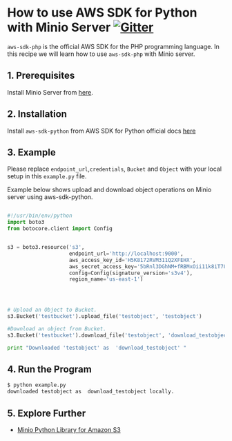 # How to use AWS SDK for Python with Minio Server [![Gitter](https://badges.gitter.im/Join%20Chat.svg)](https://gitter.im/minio/minio?utm_source=badge&utm_medium=badge&utm_campaign=pr-badge&utm_content=badge)

`aws-sdk-php` is the official AWS SDK for the PHP programming language. In this recipe we will learn how to use `aws-sdk-php` with Minio server.


## 1. Prerequisites

Install Minio Server from [here](http://docs.minio.io/docs/minio).
 
## 2. Installation

Install `aws-sdk-python` from AWS SDK for Python official docs [here](https://aws.amazon.com/sdk-for-python/) 


## 3. Example

Please replace ``endpoint_url``,``credentials``, ``Bucket`` and ``Object`` with your local setup in this ``example.py`` file.

Example below shows upload and download object operations on Minio server using aws-sdk-python.


```python

#!/usr/bin/env/python
import boto3
from botocore.client import Config


s3 = boto3.resource('s3',
                    endpoint_url='http://localhost:9000',
                    aws_access_key_id='H5K8172RVM311Q2XFEHX',
                    aws_secret_access_key='5bRnl3DGhNM+fRBMxOii11k8iT78cNSIfoqnJfwC',
                    config=Config(signature_version='s3v4'),
                    region_name='us-east-1')




# Upload an Object to Bucket.
s3.Bucket('testbucket').upload_file('testobject', 'testobject')

#Download an object from Bucket.
s3.Bucket('testbucket').download_file('testobject', 'download_testobject')

print "Downloaded 'testobject' as  'download_testobject' "

```


## 4. Run the Program

```sh
$ python example.py
downloaded testobject as  download_testobject locally.
```
## 5. Explore Further

* [Minio Python Library for Amazon S3](https://docs.minio.io/docs/python-client-quickstart-guide)
